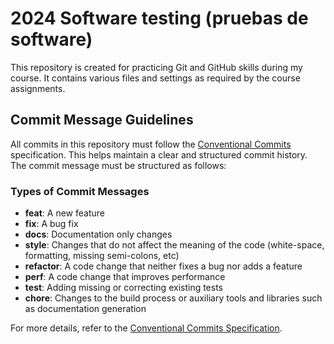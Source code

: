 # 2024 Software testing (pruebas de software)

This repository is created for practicing Git and GitHub skills during my course. It contains various files and settings as required by the course assignments.

## Commit Message Guidelines

All commits in this repository must follow the [Conventional Commits](https://www.conventionalcommits.org/en/v1.0.0/#specification) specification. This helps maintain a clear and structured commit history. The commit message must be structured as follows:


### Types of Commit Messages

- **feat**: A new feature
- **fix**: A bug fix
- **docs**: Documentation only changes
- **style**: Changes that do not affect the meaning of the code (white-space, formatting, missing semi-colons, etc)
- **refactor**: A code change that neither fixes a bug nor adds a feature
- **perf**: A code change that improves performance
- **test**: Adding missing or correcting existing tests
- **chore**: Changes to the build process or auxiliary tools and libraries such as documentation generation

For more details, refer to the [Conventional Commits Specification](https://www.conventionalcommits.org/en/v1.0.0/#specification).
